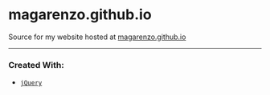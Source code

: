 # magarenzo.github.io
Source for my website hosted at [magarenzo.github.io](https://magarenzo.github.io)

---

<h3>Created With:</h3>

* [`jQuery`](https://jquery.com/)